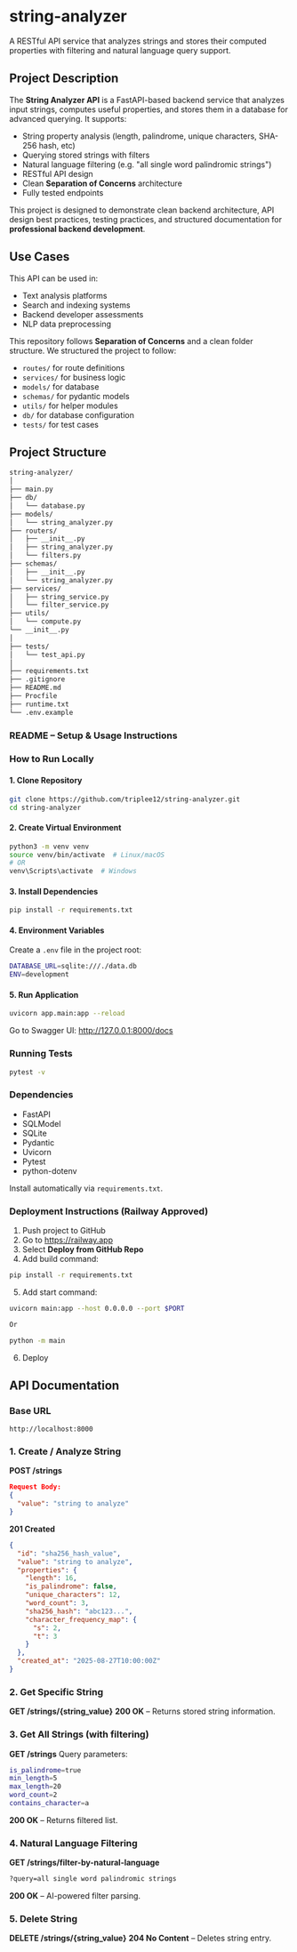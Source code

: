 # string-analyzer

A RESTful API service that analyzes strings and stores their computed properties with filtering and natural language query support.

## Project Description

The **String Analyzer API** is a FastAPI-based backend service that analyzes input strings, computes useful properties, and stores them in a database for advanced querying. It supports:

- String property analysis (length, palindrome, unique characters, SHA-256 hash, etc)
- Querying stored strings with filters
- Natural language filtering (e.g. "all single word palindromic strings")
- RESTful API design
- Clean **Separation of Concerns** architecture
- Fully tested endpoints

This project is designed to demonstrate clean backend architecture, API design best practices, testing practices, and structured documentation for **professional backend development**.

## Use Cases

This API can be used in:

- Text analysis platforms
- Search and indexing systems
- Backend developer assessments
- NLP data preprocessing

This repository follows **Separation of Concerns** and a clean folder structure.
We structured the project to follow:

- `routes/` for route definitions
- `services/` for business logic
- `models/` for database
- `schemas/` for pydantic models
- `utils/` for helper modules
- `db/` for database configuration
- `tests/` for test cases

## Project Structure

```bash
string-analyzer/
│
├── main.py
├── db/
│   └── database.py
├── models/
│   └── string_analyzer.py
├── routers/
│   ├── __init__.py
│   ├── string_analyzer.py
│   └── filters.py
├── schemas/
│   ├── __init__.py
│   └── string_analyzer.py
├── services/
│   ├── string_service.py
│   └── filter_service.py
├── utils/
│   └── compute.py
└── __init__.py
│
├── tests/
│   └── test_api.py
│
├── requirements.txt
├── .gitignore
├── README.md
├── Procfile
├── runtime.txt
└── .env.example
```

### README – Setup & Usage Instructions

### How to Run Locally

#### 1. Clone Repository

```bash
git clone https://github.com/triplee12/string-analyzer.git
cd string-analyzer
```

#### 2. Create Virtual Environment

```bash
python3 -m venv venv
source venv/bin/activate  # Linux/macOS
# OR
venv\Scripts\activate  # Windows
```

#### 3. Install Dependencies

```bash
pip install -r requirements.txt
```

#### 4. Environment Variables

Create a `.env` file in the project root:

```bash
DATABASE_URL=sqlite:///./data.db
ENV=development
```

#### 5. Run Application

```bash
uvicorn app.main:app --reload
```

Go to Swagger UI: http://127.0.0.1:8000/docs

### Running Tests

```bash
pytest -v
```

### Dependencies

- FastAPI
- SQLModel
- SQLite
- Pydantic
- Uvicorn
- Pytest
- python-dotenv

Install automatically via `requirements.txt`.

### Deployment Instructions (Railway Approved)

1. Push project to GitHub
2. Go to https://railway.app
3. Select **Deploy from GitHub Repo**
4. Add build command:

```bash
pip install -r requirements.txt
```

5. Add start command:

```bash
uvicorn main:app --host 0.0.0.0 --port $PORT

Or

python -m main
```

6. Deploy

## API Documentation

### Base URL

```URL
http://localhost:8000
```

### 1. Create / Analyze String

**POST /strings**

```json
Request Body:
{
  "value": "string to analyze"
}
```

**201 Created**

```json
{
  "id": "sha256_hash_value",
  "value": "string to analyze",
  "properties": {
    "length": 16,
    "is_palindrome": false,
    "unique_characters": 12,
    "word_count": 3,
    "sha256_hash": "abc123...",
    "character_frequency_map": {
      "s": 2,
      "t": 3
    }
  },
  "created_at": "2025-08-27T10:00:00Z"
}
```

### 2. Get Specific String

**GET /strings/{string_value}**
  **200 OK** – Returns stored string information.

### 3. Get All Strings (with filtering)

**GET /strings**
Query parameters:

```bash
is_palindrome=true
min_length=5
max_length=20
word_count=2
contains_character=a
```

**200 OK** – Returns filtered list.

### 4. Natural Language Filtering

**GET /strings/filter-by-natural-language**

```bash
?query=all single word palindromic strings
```

**200 OK** – AI-powered filter parsing.

### 5. Delete String

**DELETE /strings/{string_value}**
**204 No Content** – Deletes string entry.
